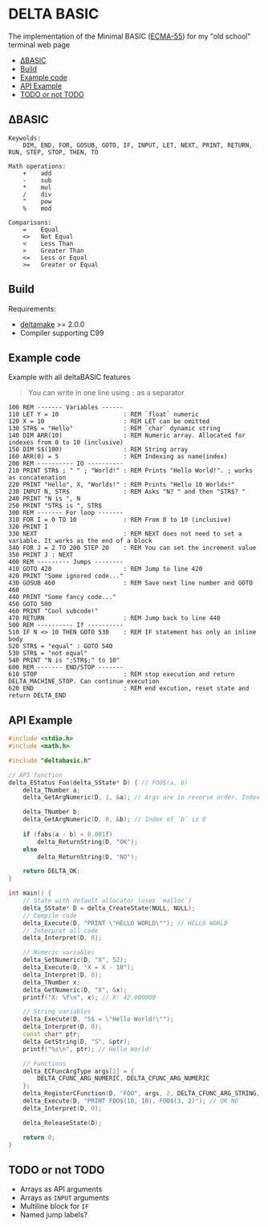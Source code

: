 # DELTA BASIC

The implementation of the Minimal BASIC ([ECMA-55](https://ecma-international.org/wp-content/uploads/ECMA-55_1st_edition_january_1978.pdf)) for my "old school" terminal web page

* [ΔBASIC](#δbasic)
* [Build](#build)
* [Example code](#example-code)
* [API Example](#api-example)
* [TODO or not TODO](#todo-or-not-todo)

## ΔBASIC

```text
Keywolds:
    DIM, END, FOR, GOSUB, GOTO, IF, INPUT, LET, NEXT, PRINT, RETURN, RUN, STEP, STOP, THEN, TO

Math operations:
    +    add
    -    sub
    *    mul
    /    div
    ^    pow
    %    mod

Comparisons:
    =    Equal
    <>   Not Equal
    <    Less Than
    >    Greater Than
    <=   Less or Equal
    >=   Greater or Equal
```

## Build

Requirements:

* [deltamake](https://github.com/Reklov42/deltamake) >= 2.0.0
* Compiler supporting C99

## Example code

Example with all deltaBASIC features

> You can write in one line using `:` as a separator

```basic
100 REM ------- Variables ------
110 LET Y = 10                  : REM `float` numeric 
120 X = 10                      : REM LET can be omitted
130 STR$ = "Hello"              : REM `char` dynamic string
140 DIM ARR(10)                 : REM Numeric array. Allocated for indexes from 0 to 10 (inclusive)
150 DIM S$(100)                 : REM String array
160 ARR(0) = 5                  : REM Indexing as name(index)
200 REM ---------- IO ----------
210 PRINT STR$ ; " " ; "World!" : REM Prints "Hello World!". ; works as concatenation
220 PRINT "Hello", X, "Worlds!" : REM Prints "Hello 10 Worlds!"
230 INPUT N, STR$               : REM Asks "N? " and then "STR$? "
240 PRINT "N is ", N
250 PRINT "STR$ is ", STR$
300 REM ------- For loop -------
310 FOR I = 0 TO 10             : REM From 0 to 10 (inclusive)
320 PRINT I
330 NEXT                        : REM NEXT does not need to set a variable. It works as the end of a block
340 FOR J = 2 TO 200 STEP 20    : REM You can set the increment value
350 PRINT J : NEXT
400 REM --------- Jumps --------
410 GOTO 420                    : REM Jump to line 420
420 PRINT "Some ignored code..."
430 GOSUB 460                   : REM Save next line number and GOTO 460
440 PRINT "Some fancy code..."
450 GOTO 500
460 PRINT "Cool subcode!"
470 RETURN                      : REM Jump back to line 440
500 REM ---------- If ----------
510 IF N <> 10 THEN GOTO 530    : REM IF statement has only an inline body
520 STR$ = "equal" : GOTO 540
530 STR$ = "not equal"
540 PRINT "N is ";STR$;" to 10"
600 REM ------- END/STOP -------
610 STOP                        : REM stop execution and return DELTA_MACHINE_STOP. Can continue execution
620 END                         : REM end excution, reset state and return DELTA_END
```

## API Example

```cpp
#include <stdio.h>
#include <math.h>

#include "deltabasic.h"

// API function
delta_EStatus Foo(delta_SState* D) { // FOO$(a, b)
    delta_TNumber a;
    delta_GetArgNumeric(D, 1, &a); // Args are in reverse order. Index of `a` is 1

    delta_TNumber b;
    delta_GetArgNumeric(D, 0, &b); // Index of `b` is 0
    
    if (fabs(a - b) < 0.001f)
        delta_ReturnString(D, "OK");
    else
        delta_ReturnString(D, "NO");

    return DELTA_OK;
}

int main() {
    // State with default allocator (uses `malloc`)
    delta_SState* D = delta_CreateState(NULL, NULL);
    // Compile code
    delta_Execute(D, "PRINT \"HELLO WORLD\""); // HELLO WORLD 
    // Interpret all code
    delta_Interpret(D, 0);

    // Numeric variables
    delta_SetNumeric(D, "X", 52);
    delta_Execute(D, "X = X - 10");
    delta_Interpret(D, 0);
    delta_TNumber x;
    delta_GetNumeric(D, "X", &x);
    printf("X: %f\n", x); // X: 42.000000

    // String variables
    delta_Execute(D, "S$ = \"Hello World!\"");
    delta_Interpret(D, 0);
    const char* ptr;
    delta_GetString(D, "S", &ptr);
    printf("%s\n", ptr); // Hello World!

    // Functions
    delta_ECFuncArgType args[2] = {
        DELTA_CFUNC_ARG_NUMERIC, DELTA_CFUNC_ARG_NUMERIC
    };
    delta_RegisterCFunction(D, "FOO", args, 2, DELTA_CFUNC_ARG_STRING, Foo);
    delta_Execute(D, "PRINT FOO$(10, 10), FOO$(3, 2)"); // OK NO
    delta_Interpret(D, 0);

    delta_ReleaseState(D);

    return 0;
}
```

## TODO or not TODO

* Arrays as API arguments
* Arrays as `INPUT` arguments
* Multiline block for `IF`
* Named jump labels?
